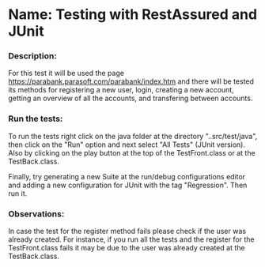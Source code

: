 # Name: Testing with RestAssured and JUnit

### Description:

For this test it will be used the page https://parabank.parasoft.com/parabank/index.htm
and there will be tested its methods for registering a new user, login, creating a new account, getting an overview of all the accounts, and transfering between accounts.

### Run the tests:

To run the tests right click on  the java folder at the directory "..src/test/java", then click on the "Run" option and next select "All Tests" (JUnit version).
Also by clicking on the play button at the top of the TestFront.class or at the TestBack.class.

Finally, try generating a new Suite at the run/debug configurations editor and adding a new configuration for JUnit with the tag "Regression". Then run it.


### Observations:

In case the test for the register method fails please check if the user was already created. 
For instance, if you run all the tests and the register for the TestFront.class fails it may be due to the user was already created at the TestBack.class.

